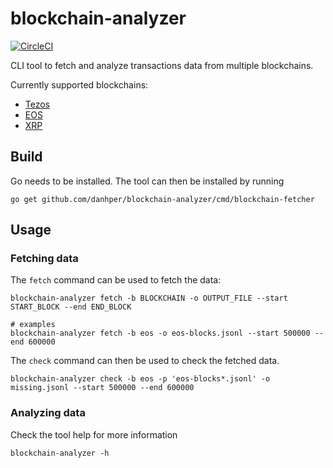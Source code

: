 # blockchain-analyzer

[![CircleCI](https://circleci.com/gh/danhper/blockchain-analyzer.svg?style=svg)](https://circleci.com/gh/danhper/blockchain-analyzer)

CLI tool to fetch and analyze transactions data from multiple blockchains.

Currently supported blockchains:

* [Tezos](https://tezos.com/)
* [EOS](https://eos.io/)
* [XRP](https://ripple.com/xrp/)

## Build

Go needs to be installed. The tool can then be installed by running

```
go get github.com/danhper/blockchain-analyzer/cmd/blockchain-fetcher
```

## Usage

### Fetching data

The `fetch` command can be used to fetch the data:

```
blockchain-analyzer fetch -b BLOCKCHAIN -o OUTPUT_FILE --start START_BLOCK --end END_BLOCK

# examples
blockchain-analyzer fetch -b eos -o eos-blocks.jsonl --start 500000 --end 600000
```

The `check` command can then be used to check the fetched data.

```
blockchain-analyzer check -b eos -p 'eos-blocks*.jsonl' -o missing.jsonl --start 500000 --end 600000
```


### Analyzing data

Check the tool help for more information

```
blockchain-analyzer -h
```
